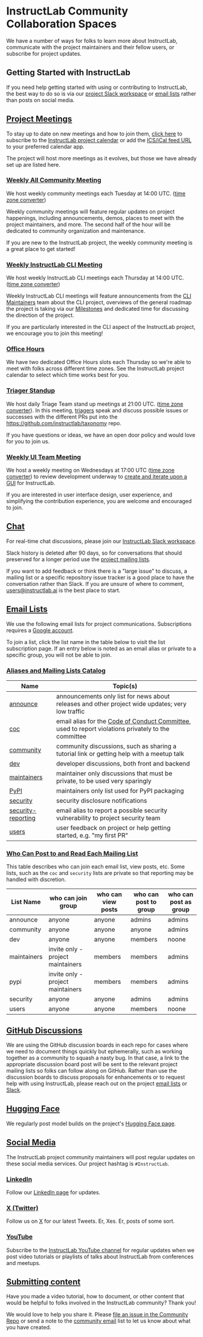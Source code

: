 # InstructLab Community Collaboration Spaces

We have a number of ways for folks to learn more about InstructLab, communicate with the project maintainers and their
fellow users, or subscribe for project updates.

## Getting Started with InstructLab

If you need help getting started with using or contributing to InstructLab, the best way to do so is via our
[project Slack workspace](#chat) or [email lists](#email-lists) rather than posts on social media.

## [Project Meetings](#project-meetings)

To stay up to date on new meetings and how to join them, [click here](https://calendar.google.com/calendar/u/0/r?cid=c_23c2f092cd6d147c45a9d2b79f815232d6c3e550b56c3b49da24c4b5d2090e8f@group.calendar.google.com)
to subscribe to the [InstructLab project calendar](https://calendar.google.com/calendar/embed?src=c_23c2f092cd6d147c45a9d2b79f815232d6c3e550b56c3b49da24c4b5d2090e8f%40group.calendar.google.com)
or add the [ICS/iCal feed URL](https://calendar.google.com/calendar/ical/c_23c2f092cd6d147c45a9d2b79f815232d6c3e550b56c3b49da24c4b5d2090e8f%40group.calendar.google.com/public/basic.ics)
to your preferred calendar app.

The project will host more meetings as it evolves, but those we have already set up are listed here.

### [Weekly All Community Meeting](#weekly-all-community-meeting)

We host weekly community meetings each Tuesday at 14:00 UTC.
([time zone converter](https://www.timeanddate.com/worldclock/meetingdetails.html?year=2024&month=5&day=14&hour=14&min=0&sec=0&p1=37&p2=43&p3=101&p4=224&p5=213&p6=771&p7=248&p8=2))

Weekly community meetings will feature regular updates on project happenings, including announcements, demos, places to
meet with the project maintainers, and more. The second half of the hour will be dedicated to community organization and
maintenance.

If you are new to the InstructLab project, the weekly community meeting is a great place to get started!

### [Weekly InstructLab CLI Meeting](#weekly-instructlab-cli-meeting)

We host weekly InstructLab CLI meetings each Thursday at 14:00 UTC.
([time zone converter](https://www.timeanddate.com/worldclock/meetingdetails.html?year=2024&month=5&day=14&hour=14&min=0&sec=0&p1=37&p2=43&p3=101&p4=224&p5=213&p6=771&p7=248&p8=2))

Weekly InstructLab CLI meetings will feature announcements from the [CLI Maintainers](MAINTAINERS.md) team
about the CLI project, overviews of the general roadmap the project is taking via our
[Milestones](https://github.com/instructlab/instructlab/milestones) and dedicated time for discussing the
direction of the project.

If you are particularly interested in the CLI aspect of the InstructLab project, we encourage you to join this meeting!

### [Office Hours](#office-hours)

We have two dedicated Office Hours slots each Thursday so we're able to meet with folks across different time zones. See
the InstructLab project calendar to select which time works best for you.

### [Triager Standup](#triager-standup)

We host daily Triage Team stand up meetings at 21:00 UTC.
([time zone converter](https://www.timeanddate.com/worldclock/meetingdetails.html?year=2024&month=5&day=29&hour=18&min=30&sec=0&p1=37&p2=43&p3=224&p4=213&p5=771&p6=248&p7=2&p8=101&iv=1800)).
In this meeting, [triagers](https://github.com/instructlab/community/blob/main/CONTRIBUTOR_ROLES.md#triager) speak and
discuss possible issues or successes with the different PRs put into the <https://github.com/instructlab/taxonomy> repo.

If you have questions or ideas, we have an open door policy and would love for you to join us.

### [Weekly UI Team Meeting](#weekly-ui-team-meeting)

We host a weekly meeting on Wednesdays at 17:00 UTC
([time zone converter](https://www.timeanddate.com/worldclock/meetingdetails.html?year=2024&month=5&day=28&hour=17&min=0&sec=0&p1=37&p2=43&p3=224&p4=213&p5=771&p6=248&p7=2&p8=101&iv=1800))
to review development underway to [create and iterate upon a GUI](https://github.com/instructlab/ui) for InstructLab.

If you are interested in user interface design, user experience, and simplifying the contribution experience, you are
welcome and encouraged to join.

## [Chat](#chat)

For real-time chat discussions, please join our
[InstructLab Slack workspace](https://github.com/instructlab/community/blob/main/InstructLab_SLACK_GUIDE.md).

Slack history is deleted after 90 days, so for conversations that should preserved for a longer period use the
[project mailing lists](#email-lists).

If you want to add feedback or think there is a "large issue" to discuss, a mailing list or a specific repository issue
tracker is a good place to have the conversation rather than Slack. If you are unsure of where to comment,
[users@instructlab.ai](https://groups.google.com/a/instructlab.ai/g/users) is the best place to start.

## [Email Lists](#email-lists)

We use the following email lists for project communications. Subscriptions requires a
[Google account](https://www.google.com/account/about/).

To join a list, click the list name in the table below to visit the list subscription page. If an entry below is noted
as an email alias or private to a specific group, you will not be able to join.

### [Aliases and Mailing Lists Catalog](#aliases-and-mailing-lists-catalog)

| Name                                                                    | Topic(s)                                                                                                         |
| ----------------------------------------------------------------------- | ---------------------------------------------------------------------------------------------------------------- |
| [announce](https://groups.google.com/a/instructlab.ai/g/announce)       | announcements only list for news about releases and other project wide updates; very low traffic                 |
| [coc](mailto:coc@instructlab.ai)                                        | email alias for the [Code of Conduct Committee][committee], used to report violations privately to the committee |
| [community](https://groups.google.com/a/instructlab.ai/g/community)     | community discussions, such as sharing a tutorial link or getting help with a meetup talk                        |
| [dev](https://groups.google.com/a/instructlab.ai/g/dev)                 | developer discussions, both front and backend                                                                    |
| [maintainers](https://groups.google.com/a/instructlab.ai/g/maintainers) | maintainer only discussions that must be private, to be used very sparingly                                      |
| [PyPI](https://groups.google.com/a/instructlab.ai/g/pypi)               | maintainers only list used for PyPI packaging                                                                    |
| [security](https://groups.google.com/a/instructlab.ai/g/security)       | security disclosure notifications                                                                                |
| [security-reporting](mailto:security-reporting@instructlab.ai)          | email alias to report a possible security vulnerability to project security team                                 |
| [users](https://groups.google.com/a/instructlab.ai/g/users)             | user feedback on project or help getting started, e.g. "my first PR"                                             |

### [Who Can Post to and Read Each Mailing List](#who-can-post-to-and-read-each-mailing-list)

This table describes who can join each email list, view posts, etc. Some lists, such as the `coc` and `security` lists
are private so that reporting may be handled with discretion.

| List Name   | who can join group                | who can view posts | who can post to group | who can post as group |
| ----------- | --------------------------------- | ------------------ | --------------------- | --------------------- |
| announce    | anyone                            | anyone             | admins                | admins                |
| community   | anyone                            | anyone             | anyone                | admins                |
| dev         | anyone                            | anyone             | members               | noone                 |
| maintainers | invite only - project maintainers | members            | members               | admins                |
| pypi        | invite only - project maintainers | members            | members               | admins                |
| security    | anyone                            | anyone             | admins                | admins                |
| users       | anyone                            | anyone             | members               | noone                 |

## [GitHub Discussions](#github-discussions)

We are using the GitHub discussion boards in each repo for cases where we need to document things quickly but
ephemerally, such as working together as a community to squash a nasty bug. In that case, a link to the appropriate
discussion board post will be sent to the relevant project mailing lists so folks can follow along on GitHub. Rather
than use the discussion boards to discuss proposals for enhancements or to request help with using InstructLab, please
reach out on the project [email lists](#email-lists) or [Slack](#chat).

## [Hugging Face](#hugging-face)

We regularly post model builds on the project's [Hugging Face page](https://huggingface.co/instructlab).

## [Social Media](#social-media)

The InstructLab project community maintainers will post regular updates on these social media services. Our project
hashtag is `#InstructLab`.

### [LinkedIn](#linkedin)

Follow our [LinkedIn page](https://www.linkedin.com/company/instructlab) for updates.

### [X (Twitter)](#x-twitter)

Follow us on [X](https://twitter.com/instructlab) for our latest Tweets. Er, Xes. Er, posts of some sort.

### [YouTube](#youtube)

Subscribe to the [InstructLab YouTube channel](https://www.youtube.com/@InstructLab) for regular updates when we post
video tutorials or playlists of talks about InstructLab from conferences and meetups.

## [Submitting content](#submitting-content)

Have you made a video tutorial, how to document, or other content that would be helpful to folks involved in the
InstructLab community? Thank you!

We would love to help you share it. Please
[file an issue in the Community Repo](https://github.com/instructlab/community/issues) or send a note to the
[community email](https://groups.google.com/a/instructlab.ai/g/community) list to let us know about what you have
created.

[committee]: https://github.com/instructlab/community/blob/main/CODE_OF_CONDUCT_COMMITTEE.md
